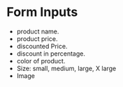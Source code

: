 # Form Inputs
 - product name.
 - product price.
 - discounted Price.
 - discount in percentage.
 - color of product.
 - Size: small, medium, large, X large
 - Image
